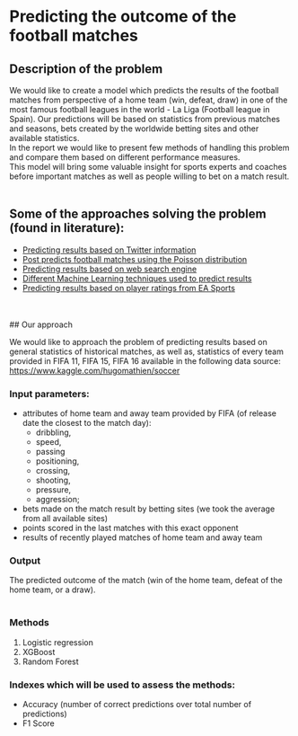 # Predicting the outcome of the football matches

## Description of the problem 

We would like to create a model which predicts the results of the football matches from perspective of a home team (win, defeat, draw) in one of the most famous football leagues in the world - La Liga (Football league in Spain). Our predictions will be based on statistics from previous matches and seasons, bets created by the worldwide betting sites and other available statistics. <br>
In the report we would like to present few methods of handling this problem and compare them based on different performance measures. <br>
This model will bring some valuable insight for sports experts and coaches before important matches as well as people willing to bet on a match result.
<br>
<br>
## Some of the approaches solving the problem (found in literature):
- [Predicting results based on Twitter information](https://arxiv.org/pdf/1411.1243.pdf)
- [Post predicts football matches using the Poisson distribution](https://dashee87.github.io/football/python/predicting-football-results-with-statistical-modelling/)
- [Predicting results based on web search engine](https://qz.com/233830/world-cup-germany-argentina-predictions-microsoft/)
- [Different Machine Learning techniques used to predict results](https://www.imperial.ac.uk/media/imperial-college/faculty-of-engineering/computing/public/1718-ug-projects/Corentin-Herbinet-Using-Machine-Learning-techniques-to-predict-the-outcome-of-profressional-football-matches.pdf)
- [Predicting results based on player ratings from EA Sports](https://towardsdatascience.com/predicting-premier-league-odds-from-ea-player-bfdb52597392)
<br>
<br>
## Our approach

We would like to approach the problem of predicting results based on general statistics of historical matches, as well as, statistics of every team provided in FIFA 11, FIFA 15, FIFA 16 available in the following data source: <br>
https://www.kaggle.com/hugomathien/soccer

### Input parameters:
- attributes of home team and away team provided by FIFA (of release date the closest to the match day):
    - dribbling,
    - speed,
    - passing
    - positioning, 
    - crossing, 
    - shooting, 
    - pressure, 
    - aggression;
- bets made on the match result by betting sites (we took the average from all available sites)
- points scored in the last matches with this exact opponent
- results of recently played matches of home team and away team

### Output
The predicted outcome of the match (win of the home team, defeat of the home team, or a draw).
<br>
<br>
### Methods
1.	Logistic regression
2.	XGBoost
3.	Random Forest

### Indexes which will be used to assess the methods:
- Accuracy (number of correct predictions over total number of predictions)
- F1 Score
